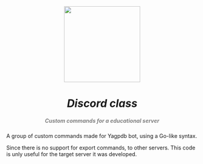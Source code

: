 <div align = "center">
  <img src="https://yagpdb.xyz/static/img/logo_y.png" width="200px"><h1 align="center"> 
  <h1 align="center" style="font-style:italic;">
  Discord class</h1>
    <h5 align="center"> <i style="color:grey;"> 
   Custom commands for a educational server</i> </h5>
</div>

A group of custom commands made for Yagpdb bot, using a Go-like syntax. 



Since there is no support for export commands, to other servers. This code is unly useful for the target server it was developed.
